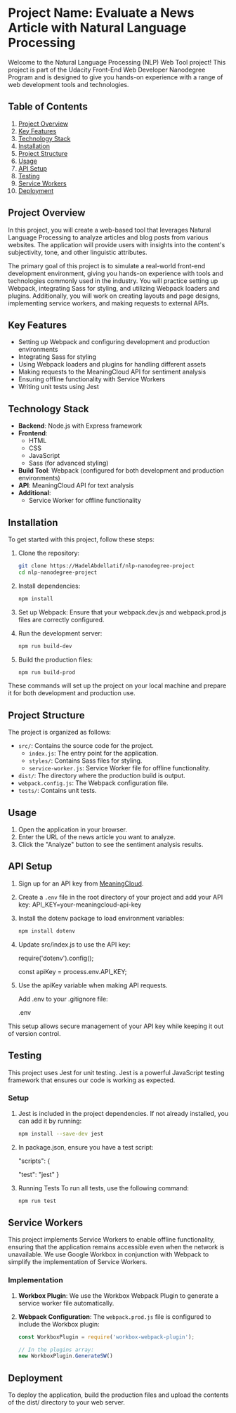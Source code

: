# Project Name: Evaluate a News Article with Natural Language Processing

Welcome to the Natural Language Processing (NLP) Web Tool project! This project is part of the Udacity Front-End Web Developer Nanodegree Program and is designed to give you hands-on experience with a range of web development tools and technologies.

## Table of Contents
1. [Project Overview](#project-overview)
2. [Key Features](#key-features)
3. [Technology Stack](#technology-stack)
4. [Installation](#installation)
5. [Project Structure](#project-structure)
6. [Usage](#usage)
7. [API Setup](#api-setup)
8. [Testing](#testing)
9. [Service Workers](#service-workers)
10. [Deployment](#deployment)


## Project Overview
In this project, you will create a web-based tool that leverages Natural Language Processing to analyze articles and blog posts from various websites. The application will provide users with insights into the content's subjectivity, tone, and other linguistic attributes.

The primary goal of this project is to simulate a real-world front-end development environment, giving you hands-on experience with tools and technologies commonly used in the industry. You will practice setting up Webpack, integrating Sass for styling, and utilizing Webpack loaders and plugins. Additionally, you will work on creating layouts and page designs, implementing service workers, and making requests to external APIs.


## Key Features

- Setting up Webpack and configuring development and production environments
- Integrating Sass for styling
- Using Webpack loaders and plugins for handling different assets
- Making requests to the MeaningCloud API for sentiment analysis
- Ensuring offline functionality with Service Workers
- Writing unit tests using Jest

## Technology Stack

- **Backend**: Node.js with Express framework
- **Frontend**: 
  - HTML
  - CSS
  - JavaScript
  - Sass (for advanced styling)
- **Build Tool**: Webpack (configured for both development and production environments)
- **API**: MeaningCloud API for text analysis
- **Additional**: 
  - Service Worker for offline functionality
  
## Installation
To get started with this project, follow these steps:

1. Clone the repository:
   ```bash
   git clone https://HadelAbdellatif/nlp-nanodegree-project
   cd nlp-nanodegree-project
   

2. Install dependencies:
    ```bash
    npm install

3. Set up Webpack:
Ensure that your webpack.dev.js and webpack.prod.js files are correctly configured. 

4. Run the development server:
    ```bash
    npm run build-dev

5. Build the production files:
    ```bash
    npm run build-prod   

These commands will set up the project on your local machine and prepare it for both development and production use.

## Project Structure
The project is organized as follows:

- `src/`: Contains the source code for the project.
  - `index.js`: The entry point for the application.
  - `styles/`: Contains Sass files for styling.
  - `service-worker.js`: Service Worker file for offline functionality.
- `dist/`: The directory where the production build is output.
- `webpack.config.js`: The Webpack configuration file.
- `tests/`: Contains unit tests.

## Usage
1. Open the application in your browser.
2. Enter the URL of the news article you want to analyze.
3. Click the "Analyze" button to see the sentiment analysis results.

## API Setup
1. Sign up for an API key from [MeaningCloud](https://www.meaningcloud.com/developer/create-account).

2. Create a `.env` file in the root directory of your project and add your API key:
    API_KEY=your-meaningcloud-api-key
    
3. Install the dotenv package to load environment variables:
    ```bash
    npm install dotenv
    
4. Update src/index.js to use the API key:

    require('dotenv').config();
    
    const apiKey = process.env.API_KEY;

5. Use the apiKey variable when making API requests.
    
    Add .env to your .gitignore file:
    
    .env

This setup allows secure management of your API key while keeping it out of version control.


## Testing
This project uses Jest for unit testing. Jest is a powerful JavaScript testing framework that ensures our code is working as expected.

### Setup

1. Jest is included in the project dependencies. If not already installed, you can add it by running:
   ```bash
   npm install --save-dev jest

2. In package.json, ensure you have a test script:
    
    "scripts": {
    
    "test": "jest"
}

3. Running Tests
To run all tests, use the following command:
    ```bash
    npm run test

## Service Workers
This project implements Service Workers to enable offline functionality, ensuring that the application remains accessible even when the network is unavailable. We use Google Workbox in conjunction with Webpack to simplify the implementation of Service Workers.

### Implementation

1. **Workbox Plugin**: We use the Workbox Webpack Plugin to generate a service worker file automatically.

2. **Webpack Configuration**: The `webpack.prod.js` file is configured to include the Workbox plugin:

   ```javascript
   const WorkboxPlugin = require('workbox-webpack-plugin');

   // In the plugins array:
   new WorkboxPlugin.GenerateSW()
   
## Deployment
To deploy the application, build the production files and upload the contents of the dist/ directory to your web server.
